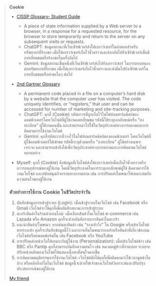 > **Cookie**
>
> - [CISSP Glossary- Student Guide](https://www.isc2.org/certifications/cissp/cissp-student-glossary)  
>    - A piece of state information supplied by a Web server to a browser, in a response for a requested resource, for the browser to store temporarily and return to the server on any subsequent visits or requests.
>    - ChatGPT: ข้อมูลสถานะที่เว็บเซิร์ฟเวอร์ส่งให้เบราว์เซอร์ในคำตอบสำหรับทรัพยากรที่ร้องขอ เพื่อให้เบราว์เซอร์เก็บไว้ชั่วคราวและส่งกลับไปยังเซิร์ฟเวอร์เมื่อมีการเยี่ยมชมหรือร้องขอในครั้งถัดไป
>    - Gemini: ข้อมูลสถานะชิ้นหนึ่งที่เว็บเซิร์ฟเวอร์ส่งไปยังเบราว์เซอร์ ในการตอบสนองต่อทรัพยากรที่ร้องขอ เพื่อให้เบราว์เซอร์เก็บไว้ชั่วคราวและส่งคืนไปยังเซิร์ฟเวอร์ในการเยี่ยมชมหรือคำขอใดๆ ต่อไป
>
> - [2nd Gartner Glossary](https://www.gartner.com/en/glossary/all-terms)  
>    - A permanent code placed in a file on a computer’s hard disk by a website that the computer user has visited. The code uniquely identifies, or “registers,” that user and can be accessed for number of marketing and site-tracking purposes.
>    - ChatGPT: คุกกี้ (Cookie) รหัสถาวรที่ถูกเก็บไว้ในไฟล์บนฮาร์ดดิสก์ของคอมพิวเตอร์โดยเว็บไซต์ที่ผู้ใช้งานเคยเยี่ยมชม รหัสนี้ใช้ระบุเอกลักษณ์หรือ “ลงทะเบียน” ผู้ใช้งานคนนั้น และสามารถนำไปใช้ในวัตถุประสงค์ทางการตลาดและการติดตามการใช้งานเว็บไซต์
>    - Gemini: คุกกี้รหัสถาวรที่วางไว้ในไฟล์บนฮาร์ดดิสก์ของคอมพิวเตอร์ โดยเว็บไซต์ที่ผู้ใช้คอมพิวเตอร์ได้เข้าชม รหัสนี้ระบุตัวตนหรือ "ลงทะเบียน" ผู้ใช้อย่างเฉพาะเจาะจง และสามารถเข้าถึงได้เพื่อวัตถุประสงค์ทางการตลาดและการติดตามเว็บไซต์หลายอย่าง
>
> - Myself: คุกกี้ (Cookie) คือข้อมูลที่เว็บไซต์ส่งให้เบราว์เซอร์เพื่อเก็บไว้ชั่วคราวหรือถาวรบนอุปกรณ์ของผู้ใช้งาน โดยมีวัตถุประสงค์ในการระบุเอกลักษณ์ผู้ใช้ ติดตามการใช้งานเว็บไซต์ และสนับสนุนกิจกรรมทางการตลาด เช่น การปรับแต่งโฆษณาให้เหมาะสมกับความสนใจของผู้ใช้งาน
>
> ### ตัวอย่างการใช้งาน Cookie ในชีวิตประจำวัน
> 1. บันทึกข้อมูลการเข้าสู่ระบบ (Login): เมื่อเข้าสู่ระบบในเว็บไซต์ เช่น Facebook หรือ Gmail เว็บไซต์จะใช้คุกกี้เพื่อบันทึกสถานะการเข้าสู่ระบบ
> 2. ตะกร้าสินค้าในร้านค้าออนไลน์: เมื่อเลือกสินค้าในเว็บไซต์ e-commerce เช่น Lazada หรือ Amazon คุกกี้จะช่วยบันทึกรายการสินค้าในตะกร้า
> 3. แนะนำสินค้า/โฆษณา: หากค้นหาสินค้า เช่น “รองเท้าวิ่ง” ใน Google หรือเข้าเว็บไซต์ขายรองเท้า คุกกี้จะบันทึกข้อมูลนี้ไว้ และอาจเห็นโฆษณารองเท้าหรือสินค้าที่เกี่ยวข้องบนเว็บไซต์หรือแพลตฟอร์มอื่น เช่น Facebook หรือ YouTube
> 4. การปรับแต่งหน้าเว็บให้เหมาะกับผู้ใช้งาน (Personalization): เมื่อเข้าเว็บไซต์ข่าว เช่น BBC หรือ Pantip คุกกี้สามารถบันทึกความสนใจ เช่น หมวดหมู่ข่าวที่อ่านบ่อย ระบบจะปรับหน้าหลักของเว็บไซต์ให้แสดงเนื้อหาที่สนใจมากขึ้น
> 5. การติดตามพฤติกรรมการใช้งานเว็บไซต์: เว็บไซต์มักใช้คุกกี้เพื่อติดตามว่าใช้เวลาดูหน้าใดบ้าง หรือคลิกลิงก์ใดในเว็บไซต์ ข้อมูลนี้จะช่วยให้เจ้าของเว็บไซต์วิเคราะห์และปรับปรุงประสบการณ์ของผู้ใช้งาน
>
> [My friend](https://panissaraaa.github.io/6530250557.github.io/)
